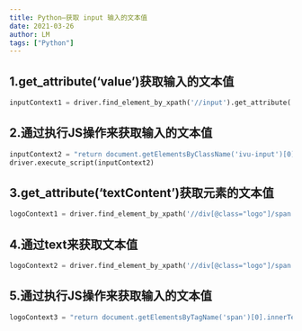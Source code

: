 ```yaml
---
title: Python—获取 input 输入的文本值
date: 2021-03-26
author: LM
tags: ["Python"]
---
```


## 1.get_attribute(‘value’)获取输入的文本值

```python
inputContext1 = driver.find_element_by_xpath('//input').get_attribute('value')
```

## 2.通过执行JS操作来获取输入的文本值

```python
inputContext2 = "return document.getElementsByClassName('ivu-input')[0].value"
driver.execute_script(inputContext2)
```

## 3.get_attribute(‘textContent’)获取元素的文本值

```python
logoContext1 = driver.find_element_by_xpath('//div[@class="logo"]/span').get_attribute('textContent')
```

## 4.通过text来获取文本值

```python
logoContext2 = driver.find_element_by_xpath('//div[@class="logo"]/span').text
```

## 5.通过执行JS操作来获取输入的文本值

```python
logoContext3 = "return document.getElementsByTagName('span')[0].innerText"
```